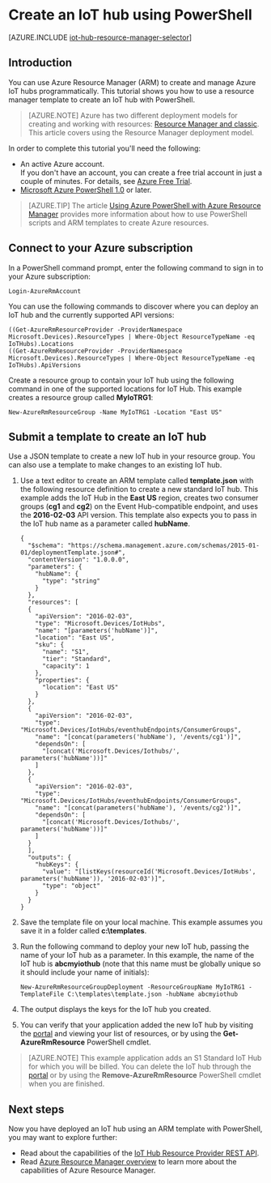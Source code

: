 <properties
	pageTitle="Create an IoT Hub using an ARM template and PowerShell | Microsoft Azure"
	description="Follow this tutorial to get started using Resource Manager templates to create an IoT Hub with PowerShell."
	services="iot-hub"
	documentationCenter=".net"
	authors="dominicbetts"
	manager="timlt"
	editor=""/>

<tags
     ms.service="iot-hub"
     ms.devlang="multiple"
     ms.topic="article"
     ms.tgt_pltfrm="na"
     ms.workload="na"
     ms.date="05/03/2016"
     ms.author="dobett"/>

# Create an IoT hub using PowerShell

[AZURE.INCLUDE [iot-hub-resource-manager-selector](../../includes/iot-hub-resource-manager-selector.md)]

## Introduction

You can use Azure Resource Manager (ARM) to create and manage Azure IoT hubs programmatically. This tutorial shows you how to use a resource manager template to create an IoT hub with PowerShell.

> [AZURE.NOTE] Azure has two different deployment models for creating and working with resources:  [Resource Manager and classic](../resource-manager-deployment-model.md).  This article covers using the Resource Manager deployment model.

In order to complete this tutorial you'll need the following:

- An active Azure account. <br/>If you don't have an account, you can create a free trial account in just a couple of minutes. For details, see [Azure Free Trial][lnk-free-trial].
- [Microsoft Azure PowerShell 1.0][lnk-powershell-install] or later.

> [AZURE.TIP] The article [Using Azure PowerShell with Azure Resource Manager][lnk-powershell-arm] provides more information about how to use PowerShell scripts and ARM templates to create Azure resources. 

## Connect to your Azure subscription

In a PowerShell command prompt, enter the following command to sign in to your Azure subscription:

```
Login-AzureRmAccount
```

You can use the following commands to discover where you can deploy an IoT hub and the currently supported API versions:

```
((Get-AzureRmResourceProvider -ProviderNamespace Microsoft.Devices).ResourceTypes | Where-Object ResourceTypeName -eq IoTHubs).Locations
((Get-AzureRmResourceProvider -ProviderNamespace Microsoft.Devices).ResourceTypes | Where-Object ResourceTypeName -eq IoTHubs).ApiVersions
```

Create a resource group to contain your IoT hub using the following command in one of the supported locations for IoT Hub. This example creates a resource group called **MyIoTRG1**:

```
New-AzureRmResourceGroup -Name MyIoTRG1 -Location "East US"
```

## Submit a template to create an IoT hub

Use a JSON template to create a new IoT hub in your resource group. You can also use a template to make changes to an existing IoT hub.

1. Use a text editor to create an ARM template called **template.json** with the following resource definition to create a new standard IoT hub. This example adds the IoT Hub in the **East US** region, creates two consumer groups (**cg1** and **cg2**) on the Event Hub-compatible endpoint, and uses the **2016-02-03** API version. This template also expects you to pass in the IoT hub name as a parameter called **hubName**.

    ```
    {
      "$schema": "https://schema.management.azure.com/schemas/2015-01-01/deploymentTemplate.json#",
      "contentVersion": "1.0.0.0",
      "parameters": {
        "hubName": {
          "type": "string"
        }
      },
      "resources": [
      {
        "apiVersion": "2016-02-03",
        "type": "Microsoft.Devices/IotHubs",
        "name": "[parameters('hubName')]",
        "location": "East US",
        "sku": {
          "name": "S1",
          "tier": "Standard",
          "capacity": 1
        },
        "properties": {
          "location": "East US"
        }
      },
      {
        "apiVersion": "2016-02-03",
        "type": "Microsoft.Devices/IotHubs/eventhubEndpoints/ConsumerGroups",
        "name": "[concat(parameters('hubName'), '/events/cg1')]",
        "dependsOn": [
          "[concat('Microsoft.Devices/Iothubs/', parameters('hubName'))]"
        ]
      },
      {
        "apiVersion": "2016-02-03",
        "type": "Microsoft.Devices/IotHubs/eventhubEndpoints/ConsumerGroups",
        "name": "[concat(parameters('hubName'), '/events/cg2')]",
        "dependsOn": [
          "[concat('Microsoft.Devices/Iothubs/', parameters('hubName'))]"
        ]
      }
      ],
      "outputs": {
        "hubKeys": {
          "value": "[listKeys(resourceId('Microsoft.Devices/IotHubs', parameters('hubName')), '2016-02-03')]",
          "type": "object"
        }
      }
    }
    ```

2. Save the template file on your local machine. This example assumes you save it in a folder called **c:\templates**.

3. Run the following command to deploy your new IoT hub, passing the name of your IoT hub as a parameter. In this example, the name of the IoT hub is **abcmyiothub** (note that this name must be globally unique so it should include your name of initials):

    ```
    New-AzureRmResourceGroupDeployment -ResourceGroupName MyIoTRG1 -TemplateFile C:\templates\template.json -hubName abcmyiothub
    ```

4. The output displays the keys for the IoT hub you created.

5. You can verify that your application added the new IoT hub by visiting the [portal][lnk-azure-portal] and viewing your list of resources, or by using the **Get-AzureRmResource** PowerShell cmdlet.

> [AZURE.NOTE] This example application adds an S1 Standard IoT Hub for which you will be billed. You can delete the IoT hub through the [portal][lnk-azure-portal] or by using the **Remove-AzureRmResource** PowerShell cmdlet when you are finished.

## Next steps

Now you have deployed an IoT hub using an ARM template with PowerShell, you may want to explore further:

- Read about the capabilities of the [IoT Hub Resource Provider REST API][lnk-rest-api].
- Read [Azure Resource Manager overview][lnk-azure-rm-overview] to learn more about the capabilities of Azure Resource Manager.

<!-- Links -->
[lnk-free-trial]: https://azure.microsoft.com/pricing/free-trial/
[lnk-azure-portal]: https://portal.azure.com/
[lnk-powershell-install]: ../powershell-install-configure.md
[lnk-rest-api]: https://msdn.microsoft.com/library/mt589014.aspx
[lnk-azure-rm-overview]: ../resource-group-overview.md
[lnk-powershell-arm]: ../powershell-azure-resource-manager.md
